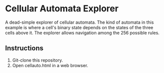 # Cellular Automata Explorer

A dead-simple explorer of cellular automata. The kind of automata
in this example is where a cell's binary state depends on the states of
the three cells above it. The explorer allows navigation among the 256
possible rules.

## Instructions

1. Git-clone this repository.
2. Open cellauto.html in a web browser.

